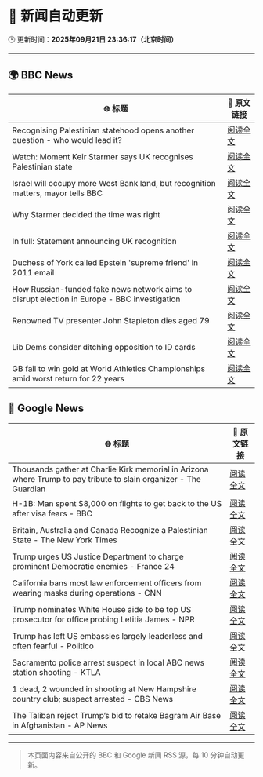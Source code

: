 # 🧠 新闻自动更新

🕒 更新时间：**2025年09月21日 23:36:17（北京时间）**

---

## 🌍 BBC News

| 🌐 标题 | 🔗 原文链接 |
|--------|-------------|
| Recognising Palestinian statehood opens another question - who would lead it? | [阅读全文](https://www.bbc.com/news/articles/c930dlxnee4o?at_medium=RSS&at_campaign=rss) |
| Watch: Moment Keir Starmer says UK recognises Palestinian state | [阅读全文](https://www.bbc.com/news/videos/cgmzzev3x88o?at_medium=RSS&at_campaign=rss) |
| Israel will occupy more West Bank land, but recognition matters, mayor tells BBC | [阅读全文](https://www.bbc.com/news/articles/c0ez9qxzl2jo?at_medium=RSS&at_campaign=rss) |
| Why Starmer decided the time was right | [阅读全文](https://www.bbc.com/news/articles/cp9848kxp2go?at_medium=RSS&at_campaign=rss) |
| In full: Statement announcing UK recognition | [阅读全文](https://www.bbc.com/news/articles/cewnn8qe7wro?at_medium=RSS&at_campaign=rss) |
| Duchess of York called Epstein 'supreme friend' in 2011 email | [阅读全文](https://www.bbc.com/news/articles/cgj11l3wd35o?at_medium=RSS&at_campaign=rss) |
| How Russian-funded fake news network aims to disrupt election in Europe - BBC investigation | [阅读全文](https://www.bbc.com/news/articles/c4g5kl0n5d2o?at_medium=RSS&at_campaign=rss) |
| Renowned TV presenter John Stapleton dies aged 79 | [阅读全文](https://www.bbc.com/news/articles/c9300xw27vgo?at_medium=RSS&at_campaign=rss) |
| Lib Dems consider ditching opposition to ID cards | [阅读全文](https://www.bbc.com/news/articles/c5y44pekj28o?at_medium=RSS&at_campaign=rss) |
| GB fail to win gold at World Athletics Championships amid worst return for 22 years | [阅读全文](https://www.bbc.com/sport/athletics/articles/c9dxxvgeg5wo?at_medium=RSS&at_campaign=rss) |

## 📰 Google News

| 🌐 标题 | 🔗 原文链接 |
|--------|-------------|
| Thousands gather at Charlie Kirk memorial in Arizona where Trump to pay tribute to slain organizer - The Guardian | [阅读全文](https://news.google.com/rss/articles/CBMi3wFBVV95cUxQT0dpRFFlbTk3VkRjMTE2Vk5aSmRyYTl5RFNEMm5hN3BNMUhlXzU1VHNNRTRFcEZrM0ROa3BmYjIxbV9rdjNqbGpjeTJMRFBqSmVraUluRmFuUGZWLVdMWXc0cTZtSDN6VEV6MHB1NDJIN2lBV1lYdDFxdHB2S0FyeW1QWFRDTmxxckZJR1lKM1dsdV9lNGhVc1FaYTQwZXBHUUtjV3poSU9tSjR3cTRia19yYUs1elpEWFNEalpaQ3FlbGk3YlQ2ZXNZVFlVc2hjeVV1cnZDNDRMMUVHcjhZ?oc=5) |
| H-1B: Man spent $8,000 on flights to get back to the US after visa fears - BBC | [阅读全文](https://news.google.com/rss/articles/CBMiWkFVX3lxTE0wOFBJTzc2TUJ3Zkd2NUV2N1VHNUFjbnYzR253akdpVEstN2tZYXV2b0RtOEdvOEJHYWozUExycDBqZ2kwWVBQTUw3aE1LU3JfQkRJV2l1T3BVd9IBX0FVX3lxTFBrZktjTFp2R1Nzc1VhcG94a1kyMmJ1T21HZ0hxZ2l0eVdmNFFzdHhFb3Y5U1BQQ1VUNG5kVnNuSVQzSDhORDdIcHl1N2JHNng5dTNDRTNRZHowcGI3TWlR?oc=5) |
| Britain, Australia and Canada Recognize a Palestinian State - The New York Times | [阅读全文](https://news.google.com/rss/articles/CBMilgFBVV95cUxQR050UFU0ZXpxQWUwNWVHNVRMMDlBbThrb044TE1NanZ0UDRtSFRIbVRkbGUyVWtTUTdSU05RMFp2aEZSaTJzRThWRUZQUzNPcndIZjZoSjdzTmxPYmNsR2tpaUdLM0pJc3dhUXZIUTI0MEVqYjRUTy1ZaHRmSzVKeDdHZ3Vfb0Z3Z0hSOGJsTXZOOXFLRGc?oc=5) |
| Trump urges US Justice Department to charge prominent Democratic enemies - France 24 | [阅读全文](https://news.google.com/rss/articles/CBMiugFBVV95cUxPTVFaNlFZV2RJaFJWSmdJU3JIN3VRSmIwSGxWSjVDbWxDZ01oX3JvWDE4dUVXX2JWWEc0eGZNR0x4a0xuS0hWbjByMllnMktHOS0tZTlvQlp6UXhEbm9DOVpHWl9ZSnNOMUtVTko2eE1TM3d6RkZ6cjBzZ1pNUlcybWJaNzViX3ZqLUJ1TGRxckx3SEVXaDVYbG5lZ3loMXlOYjlEWXN5UmE2NlVEblhjYmJYa0MzX0Nuc2c?oc=5) |
| California bans most law enforcement officers from wearing masks during operations - CNN | [阅读全文](https://news.google.com/rss/articles/CBMiggFBVV95cUxPLXBuamhLUjJOb0pJVnVaNTZRZElqNjVZeEtUZ0lxaDd5MzVBUjNMdTZsTU9aelRhWno1SmR4XzlGYUVnaHJ1VnpmLVY0Zzg4X1BzQ2p4S3hTUzlVRkZMNVlvRms3RE1OVjk1TnhMTkVYYjVjYlJmTEhWMEtKTGl4MWhR?oc=5) |
| Trump nominates White House aide to be top US prosecutor for office probing Letitia James - NPR | [阅读全文](https://news.google.com/rss/articles/CBMiuAFBVV95cUxQc3BhN2NlVkZFaHNpa1pRUWtJWWdCWWZJUGNPWDJVOGhFOVBhZm5EbjhiY0J3SXRBOTUtQWw2RkhONjBfWlJ3YW1GSzFQa1lHNU8wTG5mb0tnMVltMjJrcHBOUmNQLUlhMW82UlZzVndPZkcxb3RsQlBWcWJMR3d1b1lpeVZKR0xYTzRVVHdhTVBNd0RFNmk0cEZsZFFHb21XTFRvSEpNdHFlVjlQRHp5Q1A3emg4UEt0?oc=5) |
| Trump has left US embassies largely leaderless and often fearful - Politico | [阅读全文](https://news.google.com/rss/articles/CBMigwFBVV95cUxQOS12MEVfTzJEV2N0b196SjRJVld4Rm1DQVp3OTlFbUJicS1NTlFlaTdkUlJJZy10bVY4S3pOTFVmUkppRkkzanNfQVFRUDZkREQ2RVY0ai15Q1h6anBPM0RaWWpIdDhxaWNqWGFIOFl6MDFpdEpYZ3NZSk4tZDJOVnlySQ?oc=5) |
| Sacramento police arrest suspect in local ABC news station shooting - KTLA | [阅读全文](https://news.google.com/rss/articles/CBMijwFBVV95cUxNUmpHMm45OGpOZ2RCTUUwWlp6cXRpUXdWdXpMTlVXYlhsRWl6MzcyV1o3X0g1MHJSeGtPTFJsUHBkbENxUmhfM0NuU2FKaEpVWV80alVHb2xRRy1tY2YwWWh5UmhiWVRqSWdlWVN4MmtSUTBFeTVsTXZVMl9UNmFOVXo1TVV6MjdXQzBCOGwxRdIBlAFBVV95cUxQQWY5czJTS2xDZDEwOE1qcW5PNDRmVlFFS2FTX3ozVWRUVlpjWGZxWUYyUGI5TVUtSjBlNWp5OGtEd3hHV21lem9aanRvX3hpOFlHcV9sWEhsSjBWb1A4bkFVY0djMmlFZWVJRXp1a19rLS15UkppWjFDdTA3NlZDTjF0QjJzUUdSZ1ZxeDZqRF9Dcmdw?oc=5) |
| 1 dead, 2 wounded in shooting at New Hampshire country club; suspect arrested - CBS News | [阅读全文](https://news.google.com/rss/articles/CBMilAFBVV95cUxQTG4zemZKZTZTZ3NxOHR6OUpSeEtSTXAtcGYtdHFOUkRscEtWZGFjaXRLTEw0VUhIeEVTTHVNcVBSVl91Vm8tUE5ia3ZmbmtBNGJ1MHZpeWE2NEZtLUZvVTA1Q0V2R2JyYTJUM3pSWnNpNUZ0anRzSGtmLTYxOGFEcjNuS0RXTnhsTkRxQXAtTGF5cUpJ?oc=5) |
| The Taliban reject Trump’s bid to retake Bagram Air Base in Afghanistan - AP News | [阅读全文](https://news.google.com/rss/articles/CBMiogFBVV95cUxPMGstR0Y0dEFlQlMxMkdqWHFLMkFjeUdEYkhTSHBqdXQ3eUJmTjZFTkQ1ZlFMaG1YYV9wcGYzalJkTkVIQjN5OUR2WmpGcVh4UTNDV2szSGl0Q1JXdEJNR0JEcGc0V0J2VE9uMFhOLWFqQk1DQUJmTWlCc1lTOGgyRnE3TDdBcnI5S2VMcDF3bjRWWXdGeG1EeVA4RndEWVRWYmc?oc=5) |

---
> 本页面内容来自公开的 BBC 和 Google 新闻 RSS 源，每 10 分钟自动更新。